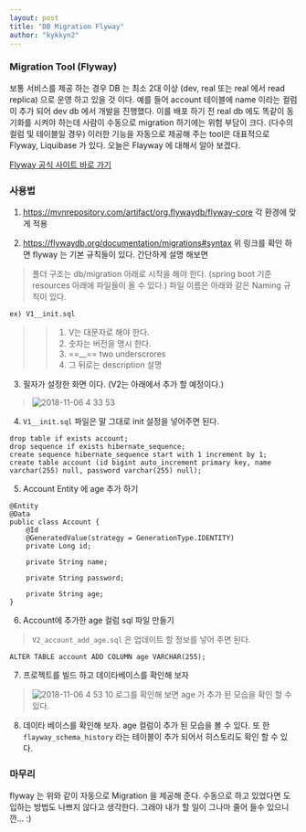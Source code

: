 ```yaml
---
layout: post
title: "DB Migration Flyway"
author: "kykkyn2"
---
```


### Migration Tool (Flyway)

보통 서비스를 제공 하는 경우 DB 는 최소 2대 이상 (dev, real 또는 real 에서 read replica) 으로 운영 하고 있을 것 이다.
예를 들어 account 테이블에 name 이라는 컬럼이 추가 되어 dev db 에서 개발을 진행했다. 이를 배포 하기 전 real db 에도 똑같이 동기화를 시켜야 하는데 사람이 수동으로 migration 하기에는 위험 부담이 크다. (다수의 컬럼 및 테이블일 경우)
이러한 기능을 자동으로 제공해 주는 tool은 대표적으로 Flyway, Liquibase 가 있다.
오늘은 Flayway 에 대해서 알아 보겠다.

[Flyway 공식 사이트 바로 가기](https://flywaydb.org)

### 사용법

1. https://mvnrepository.com/artifact/org.flywaydb/flyway-core 각 환경에 맞게 적용

2. https://flywaydb.org/documentation/migrations#syntax
위 링크를 확인 하면 flyway 는 기본 규칙들이 있다. 간단하게 설명 해보면
> 폴더 구조는 db/migration 아래로 시작을 해야 한다. (spring boot 기준 resources 아래에 파일들이 올 수 있다.)
> 파일 이름은 아래와 같은 Naming 규칙이 있다.
> > 
``` ex) V1__init.sql ```
> > 1. V는 대문자로 해야 한다.
> > 2. 숫자는 버전을 명시 한다.
> > 3.  ==__== two underscrores
> > 4. 그 뒤로는 description 설명

3. 필자가 설정한 화면 이다. (V2는 아래에서 추가 할 예정이다.)
> ![2018-11-06 4 33 53](https://user-images.githubusercontent.com/5660626/48049363-ca234380-e1e1-11e8-8ba9-933e7c5751f9.png)
4. ` V1__init.sql ` 파일은 말 그대로 init 설정을 넣어주면 된다.
> 
```
drop table if exists account;
drop sequence if exists hibernate_sequence;
create sequence hibernate_sequence start with 1 increment by 1;
create table account (id bigint auto_increment primary key, name varchar(255) null, password varchar(255) null);
```

5. Account Entity 에 age 추가 하기
```
@Entity
@Data
public class Account {
    @Id
    @GeneratedValue(strategy = GenerationType.IDENTITY)
    private Long id;

    private String name;

    private String password;

    private String age;
}
```

6. Account에 추가한 age 컬럼 sql 파일 만들기
>  `V2_account_add_age.sql` 은 업데이트 할 정보를 넣어 주면 된다.
>  
```
ALTER TABLE account ADD COLUMN age VARCHAR(255);
```

7. 프로젝트를 빌드 하고 데이타베이스를 확인해 보자
> ![2018-11-06 4 53 10](https://user-images.githubusercontent.com/5660626/48050234-a6adc800-e1e4-11e8-80cc-f9e6374c8b76.png) 로그를 확인해 보면 age 가 추가 된 모습을 확인 할 수 있다.

8. 데이타 베이스를 확인해 보자. age 컬럼이 추가 된 모습을 볼 수 있다.
또 한 `flayway_schema_history` 라는 테이블이 추가 되어서 히스토리도 확인 할 수 있다.

### 마무리

flyway 는 위와 같이 자동으로 Migration 을 제공해 준다. 수동으로 하고 있었다면 도입하는 방법도 나쁘지 않다고 생각한다. 그래야 내가 할 일이 그나마 줄어 들수 있으니깐... :)